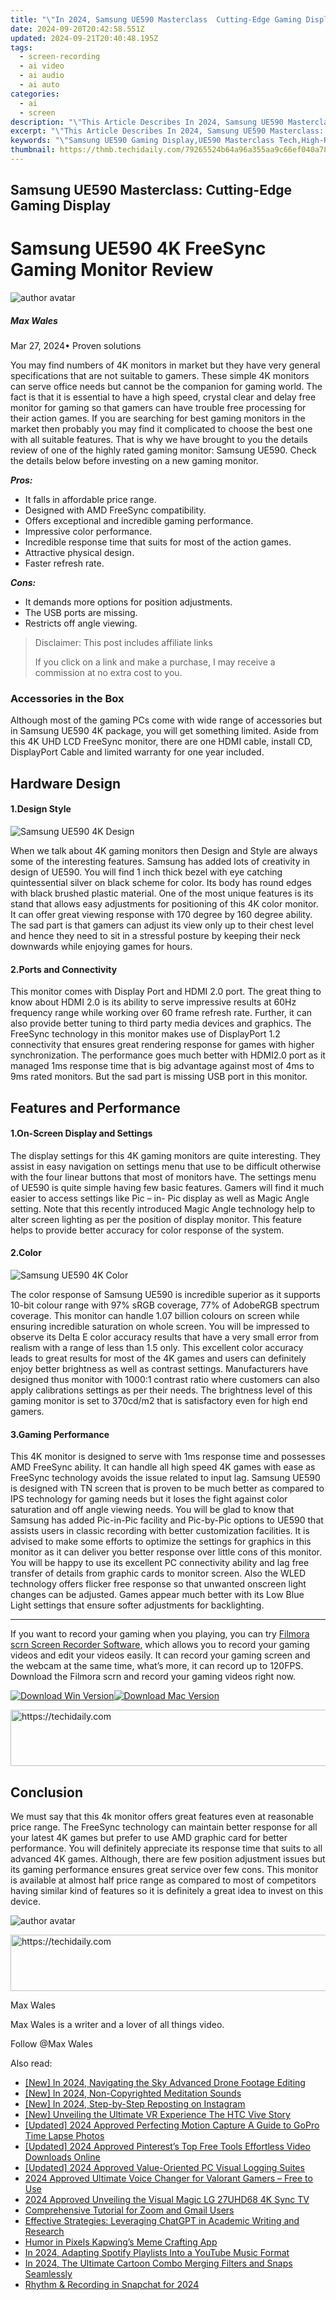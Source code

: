 ```yaml
---
title: "\"In 2024, Samsung UE590 Masterclass  Cutting-Edge Gaming Display\""
date: 2024-09-20T20:42:58.551Z
updated: 2024-09-21T20:40:48.195Z
tags: 
  - screen-recording
  - ai video
  - ai audio
  - ai auto
categories: 
  - ai
  - screen
description: "\"This Article Describes In 2024, Samsung UE590 Masterclass: Cutting-Edge Gaming Display\""
excerpt: "\"This Article Describes In 2024, Samsung UE590 Masterclass: Cutting-Edge Gaming Display\""
keywords: "\"Samsung UE590 Gaming Display,UE590 Masterclass Tech,High-Res UE590 Monitor,Advanced Gaming Screen,Cutting-Edge UE590 TV,Gaming Master Class Samsung,Ultra HD Gaming UE590\""
thumbnail: https://thmb.techidaily.com/79265524b64a96a355aa9c66ef040a78b4c61cd77b813b963d28880dc313d729.jpg
---
```


## Samsung UE590 Masterclass: Cutting-Edge Gaming Display

# Samsung UE590 4K FreeSync Gaming Monitor Review

![author avatar](https://images.wondershare.com/filmora/article-images/max-wales-author.jpg)

##### Max Wales

 Mar 27, 2024• Proven solutions

 You may find numbers of 4K monitors in market but they have very general specifications that are not suitable to gamers. These simple 4K monitors can serve office needs but cannot be the companion for gaming world. The fact is that it is essential to have a high speed, crystal clear and delay free monitor for gaming so that gamers can have trouble free processing for their action games. If you are searching for best gaming monitors in the market then probably you may find it complicated to choose the best one with all suitable features. That is why we have brought to you the details review of one of the highly rated gaming monitor: Samsung UE590\. Check the details below before investing on a new gaming monitor.

**_Pros:_**

* It falls in affordable price range.
* Designed with AMD FreeSync compatibility.
* Offers exceptional and incredible gaming performance.
* Impressive color performance.
* Incredible response time that suits for most of the action games.
* Attractive physical design.
* Faster refresh rate.

**_Cons:_**

* It demands more options for position adjustments.
* The USB ports are missing.
* Restricts off angle viewing.

>  Disclaimer: This post includes affiliate links
>
>  If you click on a link and make a purchase, I may receive a commission at no extra cost to you.
>

### Accessories in the Box

 Although most of the gaming PCs come with wide range of accessories but in Samsung UE590 4K package, you will get something limited. Aside from this 4K UHD LCD FreeSync monitor, there are one HDMI cable, install CD, DisplayPort Cable and limited warranty for one year included.

## Hardware Design

#### 1.Design Style

![ Samsung UE590 4K Design](https://images.wondershare.com/filmora/article-images/samsung-ue590-4k-monitor-design.jpg)

 When we talk about 4K gaming monitors then Design and Style are always some of the interesting features. Samsung has added lots of creativity in design of UE590\. You will find 1 inch thick bezel with eye catching quintessential silver on black scheme for color. Its body has round edges with black brushed plastic material. One of the most unique features is its stand that allows easy adjustments for positioning of this 4K color monitor. It can offer great viewing response with 170 degree by 160 degree ability. The sad part is that gamers can adjust its view only up to their chest level and hence they need to sit in a stressful posture by keeping their neck downwards while enjoying games for hours.

#### 2.Ports and Connectivity

 This monitor comes with Display Port and HDMI 2.0 port. The great thing to know about HDMI 2.0 is its ability to serve impressive results at 60Hz frequency range while working over 60 frame refresh rate. Further, it can also provide better tuning to third party media devices and graphics. The FreeSync technology in this monitor makes use of DisplayPort 1.2 connectivity that ensures great rendering response for games with higher synchronization. The performance goes much better with HDMI2.0 port as it managed 1ms response time that is big advantage against most of 4ms to 9ms rated monitors. But the sad part is missing USB port in this monitor.

## Features and Performance

#### 1.On-Screen Display and Settings

 The display settings for this 4K gaming monitors are quite interesting. They assist in easy navigation on settings menu that use to be difficult otherwise with the four linear buttons that most of monitors have. The settings menu of UE590 is quite simple having few basic features. Gamers will find it much easier to access settings like Pic – in- Pic display as well as Magic Angle setting. Note that this recently introduced Magic Angle technology help to alter screen lighting as per the position of display monitor. This feature helps to provide better accuracy for color response of the system.

#### 2.Color

![ Samsung UE590 4K Color](https://images.wondershare.com/filmora/article-images/samsung-ue590-4k-color-accuracy.jpg)

 The color response of Samsung UE590 is incredible superior as it supports 10-bit colour range with 97% sRGB coverage, 77% of AdobeRGB spectrum coverage. This monitor can handle 1.07 billion colours on screen while ensuring incredible saturation on whole screen. You will be impressed to observe its Delta E color accuracy results that have a very small error from realism with a range of less than 1.5 only. This excellent color accuracy leads to great results for most of the 4K games and users can definitely enjoy better brightness as well as contrast settings. Manufacturers have designed thus monitor with 1000:1 contrast ratio where customers can also apply calibrations settings as per their needs. The brightness level of this gaming monitor is set to 370cd/m2 that is satisfactory even for high end gamers.

#### 3.Gaming Performance

 This 4K monitor is designed to serve with 1ms response time and possesses AMD FreeSync ability. It can handle all high speed 4K games with ease as FreeSync technology avoids the issue related to input lag. Samsung UE590 is designed with TN screen that is proven to be much better as compared to IPS technology for gaming needs but it loses the fight against color saturation and off angle viewing needs. You will be glad to know that Samsung has added Pic-in-Pic facility and Pic-by-Pic options to UE590 that assists users in classic recording with better customization facilities. It is advised to make some efforts to optimize the settings for graphics in this monitor as it can deliver you better response over little cons of this monitor. You will be happy to use its excellent PC connectivity ability and lag free transfer of details from graphic cards to monitor screen. Also the WLED technology offers flicker free response so that unwanted onscreen light changes can be adjusted. Games appear much better with its Low Blue Light settings that ensure softer adjustments for backlighting.

---

 If you want to record your gaming when you playing, you can try [Filmora scrn Screen Recorder Software](https://tools.techidaily.com/wondershare/filmora/download/), which allows you to record your gaming videos and edit your videos easily. It can record your gaming screen and the webcam at the same time, what’s more, it can record up to 120FPS. Download the Filmora scrn and record your gaming videos right now.

[![Download Win Version](https://images.wondershare.com/filmora/guide/download-btn-rose-win.png)](https://tools.techidaily.com/wondershare/filmora/download/)[![Download Mac Version](https://images.wondershare.com/filmora/guide/download-btn-rose-mac.png)](https://download.wondershare.com/filmora-scrn%5Ffull3236.exe)

<!-- affiliate ads begin -->
<a href="https://ephamedtechinc.pxf.io/c/5597632/2136625/26400" target="_top" id="2136625">
  <img src="//a.impactradius-go.com/display-ad/26400-2136625" border="0" alt="https://techidaily.com" width="728" height="90"/>
</a>
<img height="0" width="0" src="https://ephamedtechinc.pxf.io/i/5597632/2136625/26400" style="position:absolute;visibility:hidden;" border="0" />
<!-- affiliate ads end -->

## Conclusion

 We must say that this 4k monitor offers great features even at reasonable price range. The FreeSync technology can maintain better response for all your latest 4K games but prefer to use AMD graphic card for better performance. You will definitely appreciate its response time that suits to all advanced 4K games. Although, there are few position adjustment issues but its gaming performance ensures great service over few cons. This monitor is available at almost half price range as compared to most of competitors having similar kind of features so it is definitely a great idea to invest on this device.

![author avatar](https://images.wondershare.com/filmora/article-images/max-wales-author.jpg)

<!-- affiliate ads begin -->
<a href="https://appsumo.8odi.net/c/5597632/2068417/7443" target="_top" id="2068417">
  <img src="//a.impactradius-go.com/display-ad/7443-2068417" border="0" alt="https://techidaily.com" width="728" height="90"/>
</a>
<img height="0" width="0" src="https://appsumo.8odi.net/i/5597632/2068417/7443" style="position:absolute;visibility:hidden;" border="0" />
<!-- affiliate ads end -->

Max Wales

Max Wales is a writer and a lover of all things video.

Follow @Max Wales


<ins class="adsbygoogle"
     style="display:block"
     data-ad-format="autorelaxed"
     data-ad-client="ca-pub-7571918770474297"
     data-ad-slot="1223367746"></ins>



<ins class="adsbygoogle"
     style="display:block"
     data-ad-client="ca-pub-7571918770474297"
     data-ad-slot="8358498916"
     data-ad-format="auto"
     data-full-width-responsive="true"></ins>


<span class="atpl-alsoreadstyle">Also read:</span>
<div><ul>
<li><a href="https://fox-links.techidaily.com/new-in-2024-navigating-the-sky-advanced-drone-footage-editing/"><u>[New] In 2024, Navigating the Sky Advanced Drone Footage Editing</u></a></li>
<li><a href="https://fox-links.techidaily.com/new-in-2024-non-copyrighted-meditation-sounds/"><u>[New] In 2024, Non-Copyrighted Meditation Sounds</u></a></li>
<li><a href="https://instagram-videos.techidaily.com/new-in-2024-step-by-step-reposting-on-instagram/"><u>[New] In 2024, Step-by-Step Reposting on Instagram</u></a></li>
<li><a href="https://fox-links.techidaily.com/new-unveiling-the-ultimate-vr-experience-the-htc-vive-story/"><u>[New] Unveiling the Ultimate VR Experience The HTC Vive Story</u></a></li>
<li><a href="https://fox-links.techidaily.com/updated-2024-approved-perfecting-motion-capture-a-guide-to-gopro-time-lapse-photos/"><u>[Updated] 2024 Approved Perfecting Motion Capture A Guide to GoPro Time Lapse Photos</u></a></li>
<li><a href="https://fox-links.techidaily.com/updated-2024-approved-pinterests-top-free-tools-effortless-video-downloads-online/"><u>[Updated] 2024 Approved Pinterest’s Top Free Tools Effortless Video Downloads Online</u></a></li>
<li><a href="https://desktop-recording.techidaily.com/updated-2024-approved-value-oriented-pc-visual-logging-suites/"><u>[Updated] 2024 Approved Value-Oriented PC Visual Logging Suites</u></a></li>
<li><a href="https://some-skills.techidaily.com/2024-approved-ultimate-voice-changer-for-valorant-gamers-free-to-use/"><u>2024 Approved Ultimate Voice Changer for Valorant Gamers – Free to Use</u></a></li>
<li><a href="https://article-files.techidaily.com/2024-approved-unveiling-the-visual-magic-lg-27uhd68-4k-sync-tv/"><u>2024 Approved Unveiling the Visual Magic LG 27UHD68 4K Sync TV</u></a></li>
<li><a href="https://extra-lessons.techidaily.com/comprehensive-tutorial-for-zoom-and-gmail-users/"><u>Comprehensive Tutorial for Zoom and Gmail Users</u></a></li>
<li><a href="https://tech-revival.techidaily.com/effective-strategies-leveraging-chatgpt-in-academic-writing-and-research/"><u>Effective Strategies: Leveraging ChatGPT in Academic Writing and Research</u></a></li>
<li><a href="https://fox-links.techidaily.com/humor-in-pixels-kapwings-meme-crafting-app/"><u>Humor in Pixels Kapwing’s Meme Crafting App</u></a></li>
<li><a href="https://youtube-data.techidaily.com/24-adapting-spotify-playlists-into-a-youtube-music-format/"><u>In 2024, Adapting Spotify Playlists Into a YouTube Music Format</u></a></li>
<li><a href="https://fox-links.techidaily.com/in-2024-the-ultimate-cartoon-combo-merging-filters-and-snaps-seamlessly/"><u>In 2024, The Ultimate Cartoon Combo Merging Filters and Snaps Seamlessly</u></a></li>
<li><a href="https://snapchat-videos.techidaily.com/rhythm-and-recording-in-snapchat-for-2024/"><u>Rhythm & Recording in Snapchat for 2024</u></a></li>
</ul></div>

